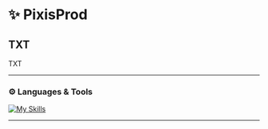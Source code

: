# ✨ PixisProd

## TXT
TXT

---

### ⚙️ Languages & Tools
[![My Skills](https://skillicons.dev/icons?i=py,fastapi,docker,git,postgres,sklearn,nginx,redis)]()

---
          
          
<!--
**PixisProd/PixisProd** is a ✨ _special_ ✨ repository because its `README.md` (this file) appears on your GitHub profile.

Here are some ideas to get you started:

- 🔭 I’m currently working on ...
- 🌱 I’m currently learning ...
- 👯 I’m looking to collaborate on ...
- 🤔 I’m looking for help with ...
- 💬 Ask me about ...
- 📫 How to reach me: ...
- 😄 Pronouns: ...
- ⚡ Fun fact: ...
-->
